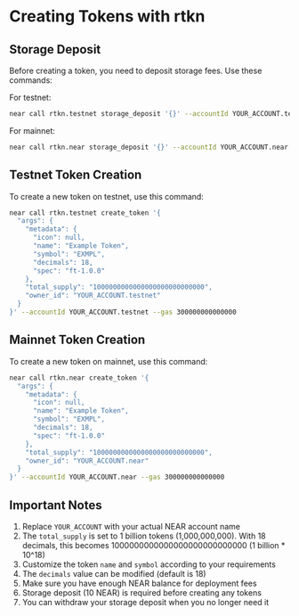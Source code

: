 # Creating Tokens with rtkn

## Storage Deposit

Before creating a token, you need to deposit storage fees. Use these commands:

For testnet:
```bash
near call rtkn.testnet storage_deposit '{}' --accountId YOUR_ACCOUNT.testnet --deposit 10
```

For mainnet:
```bash
near call rtkn.near storage_deposit '{}' --accountId YOUR_ACCOUNT.near --deposit 10
```

## Testnet Token Creation

To create a new token on testnet, use this command:

```bash
near call rtkn.testnet create_token '{
  "args": {
    "metadata": {
      "icon": null,
      "name": "Example Token",
      "symbol": "EXMPL",
      "decimals": 18,
      "spec": "ft-1.0.0"
    },
    "total_supply": "1000000000000000000000000000",
    "owner_id": "YOUR_ACCOUNT.testnet"
  }
}' --accountId YOUR_ACCOUNT.testnet --gas 300000000000000
```

## Mainnet Token Creation

To create a new token on mainnet, use this command:

```bash
near call rtkn.near create_token '{
  "args": {
    "metadata": {
      "icon": null,
      "name": "Example Token",
      "symbol": "EXMPL",
      "decimals": 18,
      "spec": "ft-1.0.0"
    },
    "total_supply": "1000000000000000000000000000",
    "owner_id": "YOUR_ACCOUNT.near"
  }
}' --accountId YOUR_ACCOUNT.near --gas 300000000000000
```

## Important Notes

1. Replace `YOUR_ACCOUNT` with your actual NEAR account name
2. The `total_supply` is set to 1 billion tokens (1,000,000,000). With 18 decimals, this becomes 1000000000000000000000000000 (1 billion * 10^18)
3. Customize the token `name` and `symbol` according to your requirements
4. The `decimals` value can be modified (default is 18)
5. Make sure you have enough NEAR balance for deployment fees
6. Storage deposit (10 NEAR) is required before creating any tokens
7. You can withdraw your storage deposit when you no longer need it